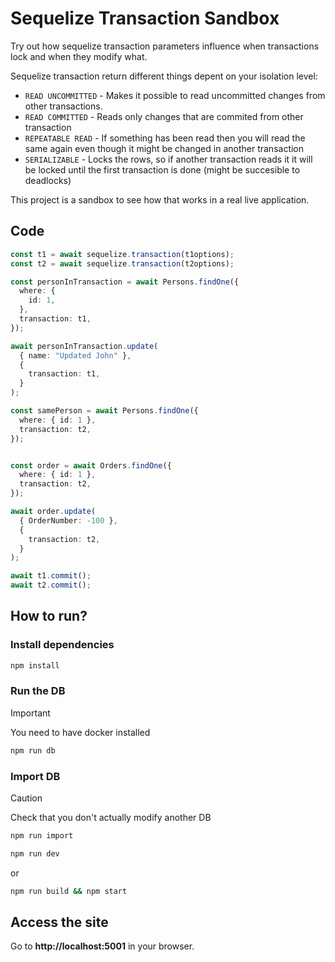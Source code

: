 
# Sequelize Transaction Sandbox 
Try out how sequelize transaction parameters influence when transactions lock and when they modify what.

Sequelize transaction return different things depent on your isolation level:
- `READ UNCOMMITTED` - Makes it possible to read uncommitted changes from other transactions.
- `READ COMMITTED` - Reads only changes that are commited from other transaction
- `REPEATABLE READ` - If something has been read then you will read the same again even though it might be changed in another transaction
- `SERIALIZABLE` - Locks the rows, so if another transaction reads it it will be locked until the first transaction is done (might be succesible to deadlocks)


This project is a sandbox to see how that works in a real live application.


## Code
```typescript
const t1 = await sequelize.transaction(t1options);
const t2 = await sequelize.transaction(t2options);

const personInTransaction = await Persons.findOne({
  where: {
    id: 1,
  },
  transaction: t1,
});

await personInTransaction.update(
  { name: "Updated John" },
  {
    transaction: t1,
  }
);

const samePerson = await Persons.findOne({
  where: { id: 1 },
  transaction: t2,
});


const order = await Orders.findOne({
  where: { id: 1 },
  transaction: t2,
});

await order.update(
  { OrderNumber: -100 },
  {
    transaction: t2,
  }
);

await t1.commit();
await t2.commit();
```

## How to run?

### Install dependencies
```bash
npm install
```

### Run the DB
> [!IMPORTANT]  
> You need to have docker installed
```bash
npm run db
```
### Import DB
> [!CAUTION]
> Check that you don't actually modify another DB
```bash
npm run import
```

```bash
npm run dev
```

or

```bash
npm run build && npm start
```

## Access the site
Go to **http://localhost:5001** in your browser.